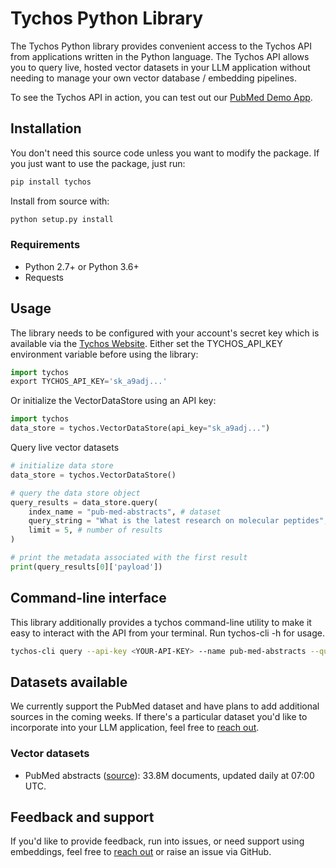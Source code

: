# Tychos Python Library
The Tychos Python library provides convenient access to the Tychos API from
applications written in the Python language. The Tychos API allows you to query live, hosted vector datasets in your LLM application without needing to manage your own vector database / embedding pipelines.

To see the Tychos API in action, you can test out our [PubMed Demo App](https://tychos.ai/demo).

## Installation

You don't need this source code unless you want to modify the package. If you just
want to use the package, just run:

```sh
pip install tychos
```

Install from source with:

```sh
python setup.py install
```
### Requirements

-   Python 2.7+ or Python 3.6+
-   Requests

## Usage

The library needs to be configured with your account's secret key which is
available via the [Tychos Website][api-keys]. Either set the TYCHOS_API_KEY environment variable before using the library:

```python
import tychos
export TYCHOS_API_KEY='sk_a9adj...'
```

Or initialize the VectorDataStore using an API key:
```python
import tychos
data_store = tychos.VectorDataStore(api_key="sk_a9adj...")
```

Query live vector datasets
```python
# initialize data store
data_store = tychos.VectorDataStore()

# query the data store object
query_results = data_store.query(
    index_name = "pub-med-abstracts", # dataset
    query_string = "What is the latest research on molecular peptides", # search string
    limit = 5, # number of results
)

# print the metadata associated with the first result
print(query_results[0]['payload'])
```

## Command-line interface
This library additionally provides a tychos command-line utility to make it easy to interact with the API from your terminal. Run tychos-cli -h for usage.

```sh
tychos-cli query --api-key <YOUR-API-KEY> --name pub-med-abstracts --query-string <"Your query string"> --limit 5

```

## Datasets available
We currently support the PubMed dataset and have plans to add additional sources in the coming weeks. If there's a particular dataset you'd like to incorporate into your LLM application, feel free to [reach out][twitter].

### Vector datasets
-   PubMed abstracts ([source][pub-med]): 33.8M documents, updated daily at 07:00 UTC.



## Feedback and support
If you'd like to provide feedback, run into issues, or need support using embeddings, feel free to [reach out][twitter] or raise an issue via GitHub.


[api-keys]: https://tychos.ai/
[twitter]: https://twitter.com/etpuisfume
[pub-med]: https://pubmed.ncbi.nlm.nih.gov/download/
